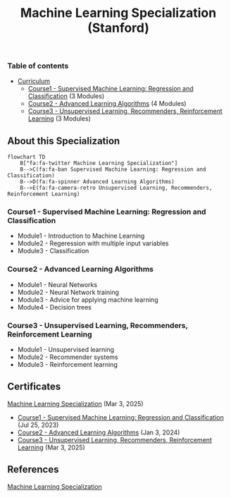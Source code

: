 
<h1 align="center">
  Machine Learning Specialization (Stanford)
</h1>
<br/>

### Table of contents
- [Curriculum](https://github.com/jmcheon/machine_learning_specialization/wiki/Curriculum)
  - [Course1 - Supervised Machine Learning: Regression and Classification](https://github.com/jmcheon/machine_learning_specialization/tree/main/Course1) (3 Modules)
  - [Course2 - Advanced Learning Algorithms](https://github.com/jmcheon/machine_learning_specialization/tree/main/Course2) (4 Modules)
  - [Course3 - Unsupervised Learning, Recommenders, Reinforcement Learning](https://github.com/jmcheon/machine_learning_specialization/tree/main/Course3) (3 Modules)


## About this Specialization

```mermaid
flowchart TD
    B["fa:fa-twitter Machine Learning Specialization"]
    B-->C(fa:fa-ban Supervised Machine Learning: Regression and Classification)
    B-->D(fa:fa-spinner Advanced Learning Algorithms)
    B-->E(fa:fa-camera-retro Unsupervised Learning, Recommenders, Reinforcement Learning)
```

### Course1 - Supervised Machine Learning: Regression and Classification

- Module1 - Introduction to Machine Learning
- Module2 - Regeression with multiple input variables
- Module3 - Classification

### Course2 - Advanced Learning Algorithms

- Module1 - Neural Networks
- Module2 - Neural Network training
- Module3 - Advice for applying machine learning
- Module4 - Decision trees

### Course3 - Unsupervised Learning, Recommenders, Reinforcement Learning

- Module1 - Unsupervised learning
- Module2 - Recommender systems
- Module3 - Reinforcement learning

## Certificates

[Machine Learning Specialization](https://coursera.org/share/83906f9565be764bc95ef2ed1f1d7a5a) (Mar 3, 2025)

- [Course1 - Supervised Machine Learning: Regression and Classification](https://www.coursera.org/account/accomplishments/certificate/LLUBYPFVYT5B) (Jul 25, 2023)
- [Course2 - Advanced Learning Algorithms](https://www.coursera.org/account/accomplishments/certificate/VQ5ZHV87ZDUZ) (Jan 3, 2024)
- [Course3 - Unsupervised Learning, Recommenders, Reinforcement Learning](https://www.coursera.org/account/accomplishments/certificate/853BNYM8PSYC) (Mar 3, 2025)

## References

[Machine Learning Specialization](https://www.coursera.org/specializations/machine-learning-introduction)
